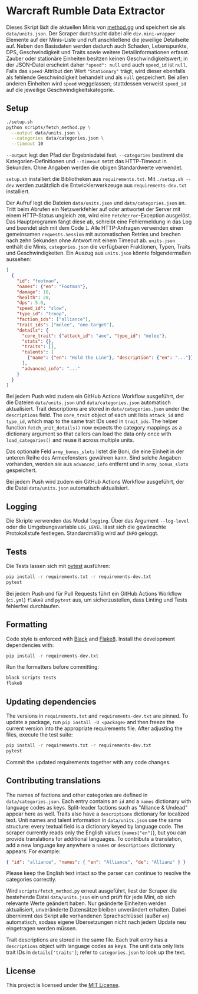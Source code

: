 # Warcraft Rumble Data Extractor

Dieses Skript lädt die aktuellen Minis von [method.gg](https://www.method.gg/warcraft-rumble/minis) und speichert sie als `data/units.json`.
Der Scraper durchsucht dabei alle `div.mini-wrapper` Elemente auf der Minis-Liste und ruft anschließend die jeweilige Detailseite auf.
Neben den Basisdaten werden dadurch auch Schaden, Lebenspunkte, DPS,
Geschwindigkeit und Traits sowie weitere Detailinformationen erfasst.
Zauber oder stationäre Einheiten besitzen keinen Geschwindigkeitswert; in der
JSON-Datei erscheint daher `"speed": null` und auch `speed_id` ist `null`.
Falls das `speed`-Attribut den Wert `"Stationary"` trägt, wird dieser ebenfalls
als fehlende Geschwindigkeit behandelt und als `null` gespeichert.
Bei allen anderen Einheiten wird `speed` weggelassen; stattdessen verweist
`speed_id` auf die jeweilige Geschwindigkeitskategorie.

## Setup

```bash
./setup.sh
python scripts/fetch_method.py \
  --output data/units.json \
  --categories data/categories.json \
  --timeout 10
```

``--output`` legt den Pfad der Ergebnisdatei fest. ``--categories`` bestimmt
die Kategorien-Definitionen und ``--timeout`` setzt das HTTP-Timeout in
Sekunden. Ohne Angaben werden die obigen Standardwerte verwendet.

`setup.sh` installiert die Bibliotheken aus `requirements.txt`. Mit
`./setup.sh --dev` werden zusätzlich die Entwicklerwerkzeuge aus
`requirements-dev.txt` installiert.

Der Aufruf legt die Dateien `data/units.json` und `data/categories.json` an.
Tritt beim Abrufen ein Netzwerkfehler auf oder antwortet der Server mit einem
HTTP-Status ungleich `200`, wird eine `FetchError`-Exception ausgelöst. Das
Hauptprogramm fängt diese ab, schreibt eine Fehlermeldung in das Log und
beendet sich mit dem Code `1`. Alle HTTP-Anfragen verwenden einen gemeinsamen
`requests.Session` mit automatischen Retries und brechen nach zehn Sekunden
ohne Antwort mit einem Timeout ab.
`units.json` enthält die Minis, `categories.json` die verfügbaren Fraktionen,
Typen, Traits und Geschwindigkeiten.
Ein Auszug aus `units.json` könnte folgendermaßen aussehen:

```json
[
  {
    "id": "footman",
    "names": {"en": "Footman"},
    "damage": 10,
    "health": 20,
    "dps": 5.0,
    "speed_id": "slow",
    "type_id": "troop",
    "faction_ids": ["alliance"],
    "trait_ids": ["melee", "one-target"],
    "details": {
      "core_trait": {"attack_id": "aoe", "type_id": "melee"},
      "stats": {},
      "traits": [],
      "talents": [
        {"name": {"en": "Hold the Line"}, "description": {"en": "..."}}
      ],
      "advanced_info": "..."
    }
  }
]
```

Bei jedem Push wird zudem ein GitHub Actions Workflow ausgeführt, der die Dateien
`data/units.json` und `data/categories.json` automatisch aktualisiert.
Trait descriptions are stored in `data/categories.json` under the `descriptions` field.
The `core_trait` object of each unit lists `attack_id` and `type_id`,
which map to the same trait IDs used in `trait_ids`.
The helper function `fetch_unit_details()` now expects the category
mappings as a dictionary argument so that callers can load the data only
once with `load_categories()` and reuse it across multiple units.

Das optionale Feld `army_bonus_slots` listet die Boni, die eine Einheit in der
unteren Reihe des Armeefensters gewähren kann. Sind solche Angaben vorhanden,
werden sie aus `advanced_info` entfernt und in `army_bonus_slots` gespeichert.

Bei jedem Push wird zudem ein GitHub Actions Workflow ausgeführt, der die Datei `data/units.json` automatisch aktualisiert.


## Logging

Die Skripte verwenden das Modul `logging`. Über das Argument `--log-level` oder
die Umgebungsvariable `LOG_LEVEL` lässt sich die gewünschte Protokollstufe
festlegen. Standardmäßig wird auf `INFO` geloggt.

## Tests

Die Tests lassen sich mit [pytest](https://pytest.org) ausführen:

```bash
pip install -r requirements.txt -r requirements-dev.txt
pytest
```

Bei jedem Push und für Pull Requests führt ein GitHub Actions Workflow
(`ci.yml`) `flake8` und `pytest` aus, um sicherzustellen, dass Linting und
Tests fehlerfrei durchlaufen.

## Formatting

Code style is enforced with [Black](https://black.readthedocs.io/) and
[Flake8](https://flake8.pycqa.org/). Install the development dependencies
with:

```bash
pip install -r requirements-dev.txt
```

Run the formatters before committing:

```bash
black scripts tests
flake8
```

## Updating dependencies

The versions in `requirements.txt` and `requirements-dev.txt` are pinned.
To update a package, run `pip install -U <package>` and then freeze the
current version into the appropriate requirements file.  After adjusting the
files, execute the test suite:

```bash
pip install -r requirements.txt -r requirements-dev.txt
pytest
```

Commit the updated requirements together with any code changes.

## Contributing translations

The names of factions and other categories are defined in
`data/categories.json`. Each entry contains an `id` and a `names`
dictionary with language codes as keys. Split-leader factions such as
"Alliance & Undead" appear here as well. Traits also have a `descriptions` dictionary for
localized text. Unit names and talent information in `data/units.json`
use the same structure: every textual field is a dictionary keyed by
language code.
The scraper currently reads only the English values (`names["en"]`), but you can
provide translations for additional languages. To contribute a translation,
add a new language key anywhere a `names` or `descriptions` dictionary appears.
For example:

```json
{ "id": "alliance", "names": { "en": "Alliance", "de": "Allianz" } }
```

Please keep the English text intact so the parser can continue to resolve the
categories correctly.

Wird `scripts/fetch_method.py` erneut ausgeführt, liest der Scraper die
bestehende Datei `data/units.json` ein und prüft für jede Mini, ob sich
relevante Werte geändert haben. Nur geänderte Einheiten werden aktualisiert,
unveränderte Datensätze bleiben unverändert erhalten. Dabei übernimmt das
Skript alle vorhandenen Sprachschlüssel (außer `en`) automatisch, sodass eigene
Übersetzungen nicht nach jedem Update neu eingetragen werden müssen.

Trait descriptions are stored in the same file.  Each trait entry has a
``descriptions`` object with language codes as keys.  The unit data only lists
trait IDs in ``details['traits']``; refer to ``categories.json`` to look up the
text.

## License

This project is licensed under the [MIT License](LICENSE).
